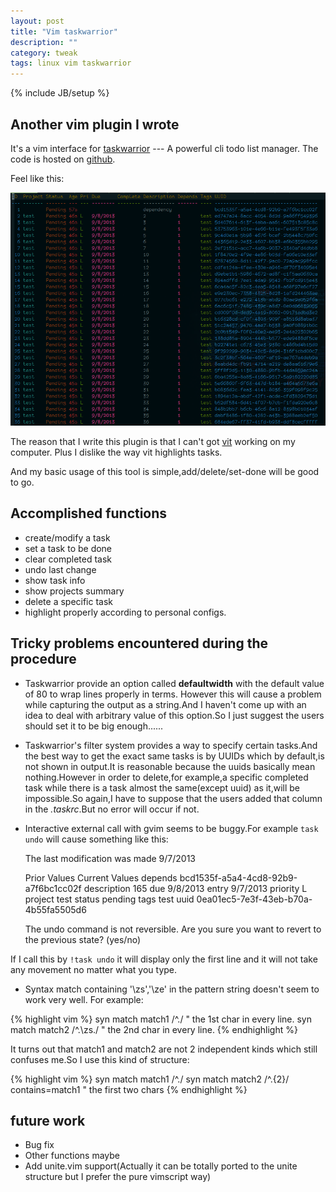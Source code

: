 ```yaml
---
layout: post
title: "Vim taskwarrior"
description: ""
category: tweak
tags: linux vim taskwarrior
---
```

{% include JB/setup %}

## Another vim plugin I wrote ##

It's a vim interface for [taskwarrior](http://taskwarrior.org) --- A powerful cli todo list manager.
The code is hosted on [github](https://github.com/blindFS/vim-taskwarrior).

Feel like this:

![vim-taskwarrior](/assets/images/article/vim-taskwarrior.png)

The reason that I write this plugin is that I can't got [vit](http://taskwarrior.org/projects/1/wiki/Vit) working on my computer.
Plus I dislike the way vit highlights tasks.

And my basic usage of this tool is simple,add/delete/set-done will be good to go.

## Accomplished functions ##

* create/modify a task
* set a task to be done
* clear completed task
* undo last change
* show task info
* show projects summary
* delete a specific task
* highlight properly according to personal configs.

## Tricky problems encountered during the procedure ##

* Taskwarrior provide an option called **defaultwidth** with the default value of 80 to wrap lines properly in terms.
However this will cause a problem while capturing the output as a string.And I haven't come up with an idea to deal with arbitrary value of this option.So
I just suggest the users should set it to be big enough......
* Taskwarrior's filter system provides a way to specify certain tasks.And the best way to get the exact same tasks is by UUIDs which by default,is not shown in
output.It is reasonable because the uuids basically mean nothing.However in order to delete,for example,a specific completed task while there is a task almost
the same(except uuid) as it,will be impossible.So again,I have to suppose that the users added that column in the *.taskrc*.But no error will occur if not.
* Interactive external call with gvim seems to be buggy.For example `task undo` will cause something like this:

    The last modification was made 9/7/2013

    Prior Values  Current Values
    depends                    bcd1535f-a5a4-4cd8-92b9-a7f6bc1cc02f
    description                165
    due                        9/8/2013
    entry                      9/7/2013
    priority                   L
    project                    test
    status                     pending
    tags                       test
    uuid                       0ea01ec5-7e3f-43eb-b70a-4b55fa5505d6

    The undo command is not reversible.  Are you sure you want to revert to the previous state? (yes/no)

If I call this by `!task undo` it will display only the first line and it will not take any movement no matter what you type.

* Syntax match containing '\zs','\ze' in the pattern string doesn't seem to work very well.
For example:

{% highlight vim %}
syn match match1 /^./ " the 1st char in every line.
syn match match2 /^.\zs./ " the 2nd char in every line.
{% endhighlight %}

It turns out that match1 and match2 are not 2 independent kinds which still confuses me.So I use this kind of structure:

{% highlight vim %}
syn match match1 /^./
syn match match2 /^.\{2}/ contains=match1 " the first two chars
{% endhighlight %}

## future work ##

* Bug fix
* Other functions maybe
* Add unite.vim support(Actually it can be totally ported to the unite structure but I prefer the pure vimscript way)

